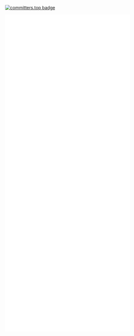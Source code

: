 [![committers.top badge](https://user-badge.committers.top/france/USERNAME.svg)](https://user-badge.committers.top/france/USERNAME)

[![Metrics](https://github.com/gnodet/gnodet/blob/main/github-metrics.svg)](https://github.com/gnodet/gnodet/blob/main/github-metrics.svg)
